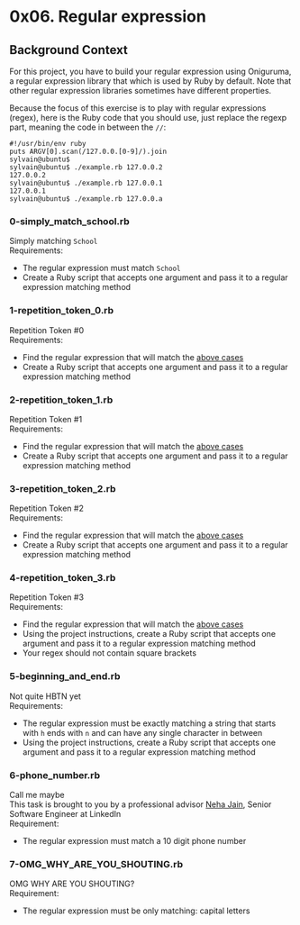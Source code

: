 # 0x06. Regular expression


## Background Context

For this project, you have to build your regular expression using Oniguruma, a regular expression library that which is used by Ruby by default. Note that other regular expression libraries sometimes have different properties.

Because the focus of this exercise is to play with regular expressions (regex), here is the Ruby code that you should use, just replace the regexp part, meaning the code in between the `//`:

```sylvain@ubuntu$ cat example.rb
#!/usr/bin/env ruby
puts ARGV[0].scan(/127.0.0.[0-9]/).join
sylvain@ubuntu$
sylvain@ubuntu$ ./example.rb 127.0.0.2
127.0.0.2
sylvain@ubuntu$ ./example.rb 127.0.0.1
127.0.0.1
sylvain@ubuntu$ ./example.rb 127.0.0.a
```

### 0-simply_match_school.rb
Simply matching `School`<br>
Requirements:
  - The regular expression must match `School`
  - Create a Ruby script that accepts one argument and pass it to a regular expression matching method

### 1-repetition_token_0.rb
Repetition Token #0<br>
Requirements:
  - Find the regular expression that will match the [above cases](https://s3.amazonaws.com/alx-intranet.hbtn.io/uploads/medias/2020/9/e7db3c377d46453588fc84f3a975661d142fee91.png?X-Amz-Algorithm=AWS4-HMAC-SHA256&X-Amz-Credential=AKIARDDGGGOUSBVO6H7D%2F20231128%2Fus-east-1%2Fs3%2Faws4_request&X-Amz-Date=20231128T155114Z&X-Amz-Expires=86400&X-Amz-SignedHeaders=host&X-Amz-Signature=e9883a4254a8fa7043aa8b472dbf2766c1e2e539532642a9e6b787a16e359673)
  - Create a Ruby script that accepts one argument and pass it to a regular expression matching method

### 2-repetition_token_1.rb
Repetition Token #1 <br>
Requirements:
  - Find the regular expression that will match the [above cases](https://s3.amazonaws.com/alx-intranet.hbtn.io/uploads/medias/2020/9/c59ff11db195d5cf17d1790a5141ae2f234786d2.png?X-Amz-Algorithm=AWS4-HMAC-SHA256&X-Amz-Credential=AKIARDDGGGOUSBVO6H7D%2F20231128%2Fus-east-1%2Fs3%2Faws4_request&X-Amz-Date=20231128T155114Z&X-Amz-Expires=86400&X-Amz-SignedHeaders=host&X-Amz-Signature=d9f43137cd784fefc3bc745d9a54aab7e5c69326ae45c3df64cfe76f197f6858)
  - Create a Ruby script that accepts one argument and pass it to a regular expression matching method

### 3-repetition_token_2.rb
Repetition Token #2 <br>
Requirements:
  - Find the regular expression that will match the [above cases](https://s3.amazonaws.com/alx-intranet.hbtn.io/uploads/medias/2020/9/3b6bf4aeca6a0c2de584e7f5d68d11eef57ce205.png?X-Amz-Algorithm=AWS4-HMAC-SHA256&X-Amz-Credential=AKIARDDGGGOUSBVO6H7D%2F20231128%2Fus-east-1%2Fs3%2Faws4_request&X-Amz-Date=20231128T155114Z&X-Amz-Expires=86400&X-Amz-SignedHeaders=host&X-Amz-Signature=a0222a54139db93abe0ccf69bb155d8d9fa95c34ee1a0bacd158fbe3035595a8)
  - Create a Ruby script that accepts one argument and pass it to a regular expression matching method

### 4-repetition_token_3.rb
Repetition Token #3 <br>
Requirements:
  - Find the regular expression that will match the [above cases](https://s3.amazonaws.com/alx-intranet.hbtn.io/uploads/medias/2020/9/f8dbcb9cf5ae569a8645027dc46e81cb372ce28e.png?X-Amz-Algorithm=AWS4-HMAC-SHA256&X-Amz-Credential=AKIARDDGGGOUSBVO6H7D%2F20231128%2Fus-east-1%2Fs3%2Faws4_request&X-Amz-Date=20231128T155114Z&X-Amz-Expires=86400&X-Amz-SignedHeaders=host&X-Amz-Signature=3abff02b24fd9aa702eef7e1140bc1e1e159bf359f3aec9089aef07d57d43a37)
  - Using the project instructions, create a Ruby script that accepts one argument and pass it to a regular expression matching method
  - Your regex should not contain square brackets

### 5-beginning_and_end.rb
Not quite HBTN yet <br>
Requirements:
  - The regular expression must be exactly matching a string that starts with `h` ends with `n` and can have any single character in between
  - Using the project instructions, create a Ruby script that accepts one argument and pass it to a regular expression matching method

### 6-phone_number.rb
Call me maybe <br>
This task is brought to you by a professional advisor [Neha Jain](https://intranet.alxswe.com/rltoken/GqwvXAvTXR_JXqyTvZ4AzQ), Senior Software Engineer at LinkedIn <br>
Requirement:
  - The regular expression must match a 10 digit phone number

### 7-OMG_WHY_ARE_YOU_SHOUTING.rb
OMG WHY ARE YOU SHOUTING? <br>
Requirement:
  - The regular expression must be only matching: capital letters
